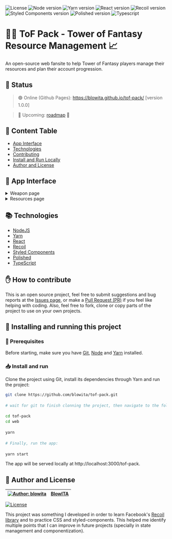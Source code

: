 ![License](https://img.shields.io/github/license/blowita/tof-pack?color=blue)
![Node version](https://img.shields.io/badge/node-v14.18.0-brightgreen)
![Yarn version](https://img.shields.io/badge/yarn-v1.22.15-brightgreen)
![React version](https://img.shields.io/badge/react-^17.0.1-blue)
![Recoil version](https://img.shields.io/badge/recoil-^0.1.2-blue)
![Styled Components version](https://img.shields.io/badge/styled--components-^5.2.1-blue)
![Polished version](https://img.shields.io/badge/polished-^4.0.5-lightgray)
![Typescript](https://img.shields.io/badge/typescript-^4.1.2-lightgray)

# 	:tokyo_tower::school_satchel: ToF Pack - Tower of Fantasy Resource Management :chart_with_upwards_trend:

An open-source web fansite to help Tower of Fantasy players manage their resources and plan their account progression.

## :hammer: Status

> :green_circle: Online (Github Pages): https://blowita.github.io/tof-pack/ [version 1.0.0]

> :construction: Upcoming: [roadmap](./roadmap.md) :wrench:

## :bookmark: Content Table
<!--ts-->
  * [App Interface](#newspaper-app-interface)
  * [Technologies](#books-technologies)
  * [Contributing](#hand-how-to-contribute)
  * [Install and Run Locally](#calling-installing-and-running-this-project-locally)
  * [Author and License](#memo-author-and-license)
<!--te-->

## :newspaper: App Interface

<details>
  <summary>Weapon page</summary>
  <p align="center">
    <img alt="Weapon page" title="Weapon page" width="600" src="./.github/weapon-page.png">
  </p>
</details>
<details>
  <summary>Resources page</summary>
  <p align="center">
    <img alt="Resources page" title="Resources page" width="600" src="./.github/resource-page.png">
  </p>
</details>

## :books: Technologies

- [NodeJS](https://nodejs.org/)
- [Yarn](https://yarnpkg.com/)
- [React](https://reactjs.org/)
- [Recoil](https://recoiljs.org/)
- [Styled Components](https://styled-components.com/)
- [Polished](https://polished.js.org/)
- [TypeScript](https://www.typescriptlang.org/)

## :hand: How to contribute

This is an open source project, feel free to submit suggestions and bug reports at the [Issues page](https://github.com/blowita/tof-pack/issues), or make a [Pull Request (PR)](https://github.com/blowita/tof-pack/pulls) if you feel like helping with coding. Also, feel free to fork, clone or copy parts of the project to use on your own projects.

## :calling: Installing and running this project

### :wrench: Prerequisites

Before starting, make sure you have [Git](https://git-scm.com/), [Node](https://nodejs.org/en/) and [Yarn](https://yarnpkg.com/) installed.

### :inbox_tray: Install and run

Clone the project using Git, install its dependencies through Yarn and run the project:

```bash
git clone https://github.com/blowita/tof-pack.git

# wait for git to finish clonning the project, then navigate to the folder and install the dependencies:

cd tof-pack
cd web

yarn

# Finally, run the app:

yarn start
```

The app will be served locally at http://localhost:3000/tof-pack.

## :memo: Author and License

[![Author: blowita](https://avatars.githubusercontent.com/u/62087579?s=40&v=4)](https://github.com/blowita/blowita) | [BlowITA](https://github.com/blowita/blowita)
-|-

[![License](https://img.shields.io/github/license/blowita/tof-pack)](LICENSE)

This project was something I developed in order to learn Facebook's [Recoil library](https://recoiljs.org/) and to practice CSS and styled-components. This helped me identify multiple points that I can improve in future projects (specially in state management and componentization).
